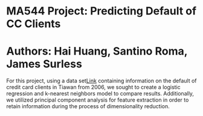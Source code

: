 # MA544 Project: Predicting Default of CC Clients
# Authors: Hai Huang, Santino Roma, James Surless
For this project, using a data set[Link](http://archive.ics.uci.edu/ml/datasets/default+of+credit+card+clients) containing information on the default of credit card clients in Tiawan from 2006, we sought to create a logistic regression and k-nearest neighbors model to compare results. Additionally, we utilized principal component analysis for feature extraction in order to retain information during the process of dimensionality reduction.

